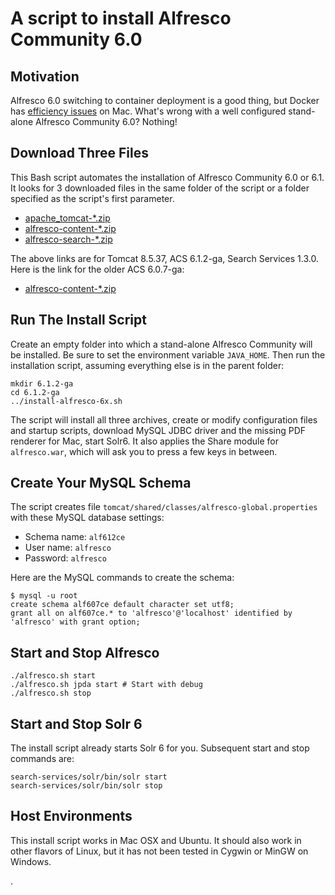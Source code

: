# A script to install Alfresco Community 6.0
## Motivation
Alfresco 6.0 switching to container deployment is a good thing, but Docker has [efficiency issues](https://github.com/moby/hyperkit/issues/231) on Mac. What's wrong with a well configured stand-alone Alfresco Community 6.0? Nothing!

## Download Three Files
This Bash script automates the installation of Alfresco Community 6.0 or 6.1. It looks for 3 downloaded files in the same folder of the script or a folder specified as the script's first parameter.

- [apache_tomcat-\*.zip](https://archive.apache.org/dist/tomcat/tomcat-8/v8.5.37/bin/apache-tomcat-8.5.37.zip)
- [alfresco-content-\*.zip](https://artifacts.alfresco.com/nexus/content/repositories/public/org/alfresco/alfresco-content-services-community-distribution/6.1.2-ga/alfresco-content-services-community-distribution-6.1.2-ga.zip)
- [alfresco-search-\*.zip](https://artifacts.alfresco.com/nexus/content/repositories/public/org/alfresco/alfresco-search-services/1.3.0/alfresco-search-services-1.3.0.zip)

The above links are for Tomcat 8.5.37, ACS 6.1.2-ga, Search Services 1.3.0. Here is the link for the older ACS 6.0.7-ga:

- [alfresco-content-\*.zip](https://artifacts.alfresco.com/nexus/content/repositories/public/org/alfresco/alfresco-content-services-community-distribution/6.0.7-ga/alfresco-content-services-community-distribution-6.0.7-ga.zip)

## Run The Install Script
Create an empty folder into which a stand-alone Alfresco Community will be installed. Be sure to set the environment variable `JAVA_HOME`. Then run the installation script, assuming everything else is in the parent folder:

    mkdir 6.1.2-ga
    cd 6.1.2-ga
    ../install-alfresco-6x.sh

The script will install all three archives, create or modify configuration files and startup scripts, download MySQL JDBC driver and the missing PDF renderer for Mac, start Solr6. It also applies the Share module for `alfresco.war`, which will ask you to press a few keys in between.

## Create Your MySQL Schema
The script creates file `tomcat/shared/classes/alfresco-global.properties` with these MySQL database settings:

- Schema name: `alf612ce`
- User name: `alfresco`
- Password: `alfresco`

Here are the MySQL commands to create the schema:

    $ mysql -u root
    create schema alf607ce default character set utf8;
    grant all on alf607ce.* to 'alfresco'@'localhost' identified by 'alfresco' with grant option;

## Start and Stop Alfresco

    ./alfresco.sh start
    ./alfresco.sh jpda start # Start with debug
    ./alfresco.sh stop

## Start and Stop Solr 6
The install script already starts Solr 6 for you. Subsequent start and stop commands are:

    search-services/solr/bin/solr start
    search-services/solr/bin/solr stop

## Host Environments
This install script works in Mac OSX and Ubuntu. It should also work in other flavors of Linux, but it has not been tested in Cygwin or MinGW on Windows.


.
